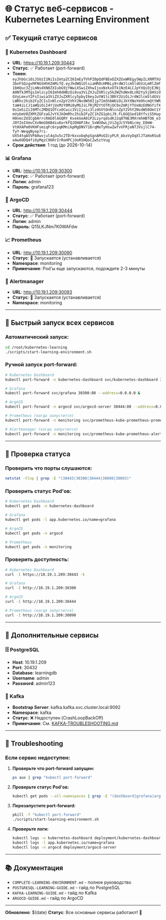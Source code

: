 # 🌐 Статус веб-сервисов - Kubernetes Learning Environment

## ✅ **Текущий статус сервисов**

### **🔧 Kubernetes Dashboard**
- **URL**: https://10.19.1.209:30443
- **Статус**: ✅ Работает (port-forward)
- **Токен**: `eyJhbGciOiJSUzI1NiIsImtpZCI6ImEyTVhPZ0pQdFBEeDZXZGxWREgySWpILXRMTXU3bnFSQzgxMFNGSHhHZmMifQ.eyJhdWQiOlsiaHR0cHM6Ly9rdWJlcm5ldGVzLmRlZmF1bHQuc3ZjLmNsdXN0ZXIubG9jYWwiXSwiZXhwIjoxNzkxOTk1NzE4LCJpYXQiOjE3NjA0NTk3MTgsImlzcyI6Imh0dHBzOi8va3ViZXJuZXRlcy5kZWZhdWx0LnN2Yy5jbHVzdGVyLmxvY2FsIiwia3ViZXJuZXRlcy5pbyI6eyJuYW1lc3BhY2UiOiJrdWJlcm5ldGVzLWRhc2hib2FyZCIsInNlcnZpY2VhY2NvdW50Ijp7Im5hbWUiOiJkYXNoYm9hcmQtYWRtaW4iLCJ1aWQiOiI4YjUxMzY0Mi0yMGJiLTRjM2YtOTRjOC0xZmRjYTUxNzE0NGYifX0sIm5iZiI6MTc2MDQ1OTcxOCwic3ViIjoic3lzdGVtOnNlcnZpY2VhY2NvdW50Omt1YmVybmV0ZXMtZGFzaGJvYXJkOmRhc2hib2FyZC1hZG1pbiJ9.FL6GQ1ed18YfviS5HupH0vmcZUICgb0rrcRAE0lAGQRY_KvekGeA0iP2LzyrqdsdKJ2q8TNE3MXrmhHBTO6_e3J0YZoIXmvCXxNeG0AB4iu6orkFQJDHAPJAv_5xWUOwLjViZgJc5YbNicmy_E0mW-VtHXAPm0VKHFsmiqFc6rpqKMnikpMgDNV716rqMeTyHswZwfvVFRjeNTJVsjlC74-TyY-WeqgNyop7ri-UX54tqAVVPA0wvjul4q3u5c2TDr6xxxbqhpSgnAMvOZcyPLR_AkxVyOqXlJTaHxRSu8eAw6ODQ4fiOyMqzC96RrIrRoHPCjOoR5HQoC2w5ztVug`
- **Срок действия**: 1 год (до 2026-10-14)

### **📊 Grafana**
- **URL**: http://10.19.1.209:30300
- **Статус**: ✅ Работает (port-forward)
- **Логин**: admin
- **Пароль**: grafana123

### **🚀 ArgoCD**
- **URL**: http://10.19.1.209:30444
- **Статус**: ✅ Работает (port-forward)
- **Логин**: admin
- **Пароль**: Q15LKJNm7K0WAFdw

### **📈 Prometheus**
- **URL**: http://10.19.1.209:30090
- **Статус**: 🔄 Запускается (устанавливается)
- **Namespace**: monitoring
- **Примечание**: Pod'ы еще запускаются, подождите 2-3 минуты

### **🚨 Alertmanager**
- **URL**: http://10.19.1.209:30093
- **Статус**: 🔄 Запускается (устанавливается)
- **Namespace**: monitoring

---

## 🚀 **Быстрый запуск всех сервисов**

### **Автоматический запуск:**
```bash
cd /root/kubernetes-learning
./scripts/start-learning-environment.sh
```

### **Ручной запуск port-forward:**
```bash
# Kubernetes Dashboard
kubectl port-forward -n kubernetes-dashboard svc/kubernetes-dashboard 30443:443 --address=0.0.0.0 &

# Grafana
kubectl port-forward svc/grafana 30300:80 --address=0.0.0.0 &

# ArgoCD
kubectl port-forward -n argocd svc/argocd-server 30444:80 --address=0.0.0.0 &

# Prometheus (когда запустится)
kubectl port-forward -n monitoring svc/prometheus-kube-prometheus-prometheus 30090:9090 --address=0.0.0.0 &

# Alertmanager (когда запустится)
kubectl port-forward -n monitoring svc/prometheus-kube-prometheus-alertmanager 30093:9093 --address=0.0.0.0 &
```

---

## 🔧 **Проверка статуса**

### **Проверить что порты слушаются:**
```bash
netstat -tlnp | grep -E "(30443|30300|30444|30090|30093)"
```

### **Проверить статус Pod'ов:**
```bash
# Kubernetes Dashboard
kubectl get pods -n kubernetes-dashboard

# Grafana
kubectl get pods -l app.kubernetes.io/name=grafana

# ArgoCD
kubectl get pods -n argocd

# Prometheus
kubectl get pods -n monitoring
```

### **Проверить доступность:**
```bash
# Kubernetes Dashboard
curl -I https://10.19.1.209:30443 -k

# Grafana
curl -I http://10.19.1.209:30300

# ArgoCD
curl -I http://10.19.1.209:30444

# Prometheus (когда запустится)
curl -I http://10.19.1.209:30090
```

---

## 🎯 **Дополнительные сервисы**

### **🗄️ PostgreSQL**
- **Host**: 10.19.1.209
- **Port**: 30432
- **Database**: learningdb
- **Username**: admin
- **Password**: admin123

### **🚀 Kafka**
- **Bootstrap Server**: kafka.kafka.svc.cluster.local:9092
- **Namespace**: kafka
- **Статус**: ❌ Недоступен (CrashLoopBackOff)
- **Примечание**: См. [KAFKA-TROUBLESHOOTING.md](./KAFKA-TROUBLESHOOTING.md)

---

## 🚨 **Troubleshooting**

### **Если сервис недоступен:**

1. **Проверьте что port-forward запущен:**
   ```bash
   ps aux | grep "kubectl port-forward"
   ```

2. **Проверьте статус Pod'ов:**
   ```bash
   kubectl get pods --all-namespaces | grep -E "(dashboard|grafana|argocd|prometheus)"
   ```

3. **Перезапустите port-forward:**
   ```bash
   pkill -f "kubectl port-forward"
   ./scripts/start-learning-environment.sh
   ```

4. **Проверьте логи:**
   ```bash
   kubectl logs -n kubernetes-dashboard deployment/kubernetes-dashboard
   kubectl logs -l app.kubernetes.io/name=grafana
   kubectl logs -n argocd deployment/argocd-server
   ```

---

## 📚 **Документация**

- `COMPLETE-LEARNING-ENVIRONMENT.md` - полное руководство
- `POSTGRESQL-LEARNING-GUIDE.md` - гайд по PostgreSQL
- `KAFKA-LEARNING-GUIDE.md` - гайд по Kafka
- `ARGOCD-GUIDE.md` - гайд по ArgoCD

---

**Обновлено**: $(date)
**Статус**: Все основные сервисы работают! 🎉
